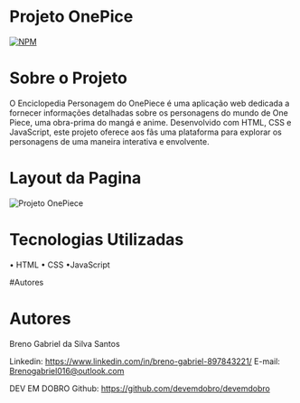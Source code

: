 # Projeto OnePice
[![NPM](https://img.shields.io/npm/l/react)](https://github.com/BrenoSantos07/Projeto-OnePiece/blob/main/LICENSE)

# Sobre o Projeto
O Enciclopedia Personagem do OnePiece é uma aplicação web dedicada a fornecer informações detalhadas sobre os personagens do mundo de One Piece, uma obra-prima do mangá e anime. Desenvolvido com HTML, CSS e JavaScript, este projeto oferece aos fãs uma plataforma para explorar os personagens de uma maneira interativa e envolvente.

# Layout da Pagina
![Projeto OnePiece](https://github.com/BrenoSantos07/Projeto-OnePiece/assets/138637952/997edf5d-0c1e-4e04-88fc-73f5fcf7ecc8)

# Tecnologias Utilizadas
• HTML
• CSS
•JavaScript

#Autores

# Autores
 Breno Gabriel da Silva Santos

Linkedin:
https://www.linkedin.com/in/breno-gabriel-897843221/
E-mail: Brenogabriel016@outlook.com

DEV EM DOBRO
Github: https://github.com/devemdobro/devemdobro

